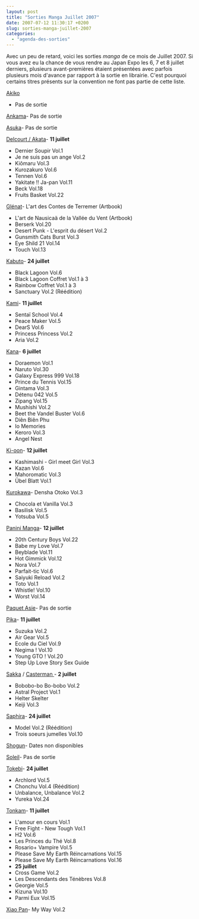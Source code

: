 ```yaml
---
layout: post
title: "Sorties Manga Juillet 2007"
date: 2007-07-12 11:30:17 +0200
slug: sorties-manga-juillet-2007
categories:
  - "agenda-des-sorties"
---
```


Avec un peu de retard, voici les sorties _manga_ de ce mois de Juillet 2007. Si vous avez eu la chance de vous rendre au Japan Expo les 6, 7 et 8 juillet derniers, plusieurs avant-premières étaient présentées avec parfois plusieurs mois d'avance par rapport à la sortie en librairie. C'est pourquoi certains titres présents sur la convention ne font pas partie de cette liste.

[Akiko](http://www.editions-akiko.com/)

- Pas de sortie
 
[Ankama](http://www.ankama-editions.com)- Pas de sortie
 
[Asuka](http://www.asuka.fr/)- Pas de sortie
 
[Delcourt / Akata](http://www.akata.fr)- **11 juillet**
- Dernier Soupir Vol.1
- Je ne suis pas un ange Vol.2
- Kiômaru Vol.3
- Kurozakuro Vol.6
- Tennen Vol.6
- Yakitate !! Ja-pan Vol.11
- Beck Vol.18
- Fruits Basket Vol.22
 
[Glénat](http://www.glenatmanga.com)- L'art des Contes de Terremer (Artbook)
- L'art de Nausicaä de la Vallée du Vent (Artbook)
- Berserk Vol.20
- Desert Punk - L'esprit du désert Vol.2
- Gunsmith Cats Burst Vol.3
- Eye Shild 21 Vol.14
- Touch Vol.13
 
[Kabuto](http://www.editions-kabuto.com/)- **24 juillet**
- Black Lagoon Vol.6
- Black Lagoon Coffret Vol.1 à 3
- Rainbow Coffret Vol.1 à 3
- Sanctuary Vol.2 (Réédition)
 
[Kami](http://www.mangakami.com/)- **11 juillet**
- Sentaï School Vol.4
- Peace Maker Vol.5
- DearS Vol.6
- Princess Princess Vol.2
- Aria Vol.2
 
[Kana](http://www.mangakana.com)- **6 juillet**
- Doraemon Vol.1
- Naruto Vol.30
- Galaxy Express 999 Vol.18
- Prince du Tennis Vol.15
- Gintama Vol.3
- Détenu 042 Vol.5
- Zipang Vol.15
- Mushishi Vol.2
- Beet the Vandel Buster Vol.6
- Diên Biên Phu
- Io Memories
- Keroro Vol.3
- Angel Nest
 
[Ki-oon](http://www.ki-oon.com/)- **12 juillet**
- Kashimashi - Girl meet Girl Vol.3
- Kazan Vol.6
- Mahoromatic Vol.3
- Übel Blatt Vol.1
 
[Kurokawa](http://www.kurokawa.fr/)- Densha Otoko Vol.3
- Chocola et Vanilla Vol.3
- Basilisk Vol.5
- Yotsuba Vol.5
 
[Panini Manga](http://www.paninicomicsfrance.com/)- **12 juillet**
- 20th Century Boys Vol.22
- Babe my Love Vol.7
- Beyblade Vol.11
- Hot Gimmick Vol.12
- Nora Vol.7
- Parfait-tic Vol.6
- Saiyuki Reload Vol.2
- Toto Vol.1
- Whistle! Vol.10
- Worst Vol.14
 
[Paquet Asie](http://www.paquet.li/asie/)- Pas de sortie
 
[Pika](http://www.pika.fr/)- **11 juillet**
- Suzuka Vol.2
- Air Gear Vol.5
- Ecole du Ciel Vol.9
- Negima ! Vol.10
- Young GTO ! Vol.20
- Step Up Love Story Sex Guide
 
[Sakka](http://www.sakka.info/) / [Casterman ](http://www.casterman.com/)- **2 juillet**
- Bobobo-bo Bo-bobo Vol.2
- Astral Project Vol.1
- Helter Skelter
- Keiji Vol.3
 
[Saphira](http://www.editions-saphira.com/)- **24 juillet**
- Model Vol.2 (Réédition)
- Trois soeurs jumelles Vol.10
 
[Shogun](http://www.shoguncity.com/)- Dates non disponibles
 
[Soleil](http://www.soleilprod.com/)- Pas de sortie
 
[Tokebi](http://www.editions-tokebi.com/)- **24 juillet**
- Archlord Vol.5
- Chonchu Vol.4 (Réédition)
- Unbalance, Unbalance Vol.2
- Yureka Vol.24
 
[Tonkam](http://www.editions-tonkam.fr/)- **11 juillet**
- L'amour en cours Vol.1
- Free Fight - New Tough Vol.1
- H2 Vol.6
- Les Princes du Thé Vol.8
- Rosario+ Vampire Vol.5
- Please Save My Earth Réincarnations Vol.15
- Please Save My Earth Réincarnations Vol.16
- **25 juillet**
- Cross Game Vol.2
- Les Descendants des Ténèbres Vol.8
- Georgie Vol.5
- Kizuna Vol.10
- Parmi Eux Vol.15
 
[Xiao Pan](http://www.xiaopan.com/)- My Way Vol.2